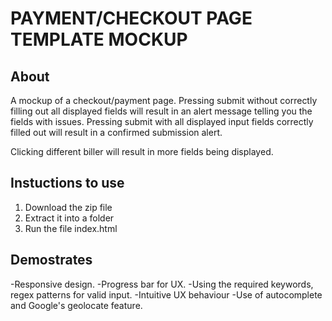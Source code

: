 # PAYMENT/CHECKOUT PAGE TEMPLATE MOCKUP

## About
A mockup of a checkout/payment page.
Pressing submit without correctly filling out all displayed fields will result in an alert message telling you the fields with issues.
Pressing submit with all displayed input fields correctly filled out will result in a confirmed submission alert.

Clicking different biller will result in more fields being displayed.

## Instuctions to use
1. Download the zip file
2. Extract it into a folder
3. Run the file index.html

## Demostrates
-Responsive design.
-Progress bar for UX.
-Using the required keywords, regex patterns for valid input.
-Intuitive UX behaviour
-Use of autocomplete and Google's geolocate feature.

